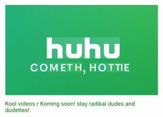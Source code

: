 
<html>
<head>

  </head>
  <body>
    <img src="huhu.jpg" />
      <p><font size="4"color="green">Kool videos r Koming soon! stay radikal dudes and dudettes!</font></p>
  
  </body>
